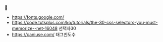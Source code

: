 📔
* https://fonts.google.com/
* https://code.tutsplus.com/ko/tutorials/the-30-css-selectors-you-must-memorize--net-16048 선택자30
* https://caniuse.com/ 태그빈도수 
